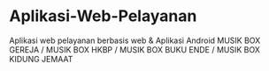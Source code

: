 # Aplikasi-Web-Pelayanan
Aplikasi web pelayanan berbasis web &amp; Aplikasi Android MUSIK BOX GEREJA / MUSIK BOX HKBP / MUSIK BOX BUKU ENDE / MUSIK BOX KIDUNG JEMAAT
